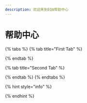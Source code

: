 ```yaml
---
description: 欢迎来到EQA帮助中心
---
```


# 帮助中心

{% tabs %}
{% tab title="First Tab" %}

{% endtab %}

{% tab title="Second Tab" %}

{% endtab %}
{% endtabs %}

{% hint style="info" %}

{% endhint %}


